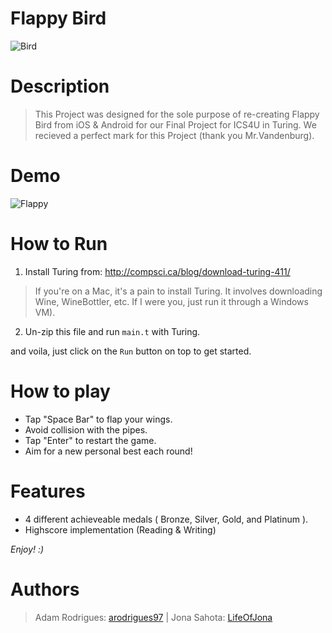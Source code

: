 # Flappy Bird
![Bird][logo]

# Description

>This Project was designed for the sole purpose of re-creating Flappy Bird from iOS & Android for our Final Project for ICS4U in Turing. We recieved a perfect mark for this Project (thank you Mr.Vandenburg).

# Demo
![Flappy][logo2]
# How to Run

1) Install Turing from: http://compsci.ca/blog/download-turing-411/

> If you're on a Mac, it's a pain to install Turing. It involves downloading Wine, WineBottler, etc. If I were you, just run it through a Windows VM).

2) Un-zip this file and run ```main.t``` with Turing.

and voila, just click on the ```Run``` button on top to get started.

# How to play
* Tap "Space Bar" to flap your wings.
* Avoid collision with the pipes.
* Tap "Enter" to restart the game.
* Aim for a new personal best each round!

# Features
* 4 different achieveable medals ( Bronze, Silver, Gold, and Platinum ).
* Highscore implementation (Reading & Writing)

*Enjoy! :)*


# Authors
> Adam Rodrigues: [arodrigues97](https://github.com/arodrigues97) | Jona Sahota: [LifeOfJona](https://github.com/LifeOfJona)

[logo]: https://i.imgur.com/Tpspx90.png "Interface"
[logo2]: https://i.gyazo.com/9a0650e3ad6474efb8c467f2b5a58c95.gif "Flappy Bird"
